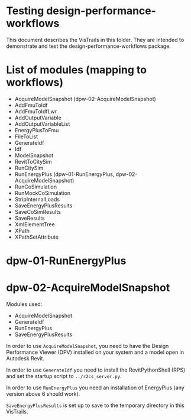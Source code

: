 # Testing design-performance-workflows

This document describes the VisTrails in this folder. They are intended to
demonstrate and test the design-performance-workflows package.


# List of modules (mapping to workflows)

- AcquireModelSnapshot (dpw-02-AcquireModelSnapshot)
- AddFmuToIdf
- AddFmuToIdfLwr
- AddOutputVariable
- AddOutputVariableList
- EnergyPlusToFmu
- FileToList
- GenerateIdf
- Idf
- ModelSnapshot
- RevitToCitySim
- RunCitySim
- RunEnergyPlus (dpw-01-RunEnergyPlus, dpw-02-AcquireModelSnapshot)
- RunCoSimulation
- RunMockCoSimulation
- StripInternalLoads
- SaveEnergyPlusResults
- SaveCoSimResults
- SaveResults
- XmlElementTree
- XPath
- XPathSetAttribute

# dpw-01-RunEnergyPlus

# dpw-02-AcquireModelSnapshot

Modules used:

- AcquireModelSnapshot
- GenerateIdf
- RunEnergyPlus
- SaveEnergyPlusResults

In order to use `AcquireModelSnapshot`, you need to have the Design Performance Viewer (DPV) installed
on your system and a model open in Autodesk Revit. 

In order to use `GenerateIdf` you need to install the RevitPythonShell (RPS) and
set the startup script to `../r2cs_server.py`.

In order to use `RunEnergyPlus` you need an installation of EnergyPlus (any version above 6 should work).

`SaveEnergyPlusResults` is set up to save to the temporary directory in this VisTrails.
